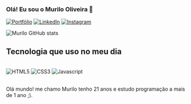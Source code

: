
### Olá! Eu sou o Murilo Oliveira 👋

[![Portfólio](https://img.shields.io/website?label=devmurilooliveira.com&style=for-the-badge&url=https://devmurilooliveira.github.io/portf-lio/)](https://devmurilooliveira.github.io/portf-lio/)
[![LinkedIn](https://img.shields.io/badge/LinkedIn-0077B5?style=for-the-badge&logo=linkedin&logoColor=white)](https://www.linkedin.com/in/murilo-oliveira-28ab52248/)
[![Instagram](https://img.shields.io/badge/Instagram-E4405F?style=for-the-badge&logo=instagram&logoColor=white)](https://www.instagram.com/murilo__15/)

![Murilo GitHub stats](https://github-readme-stats.vercel.app/api?username=devMuriloOliveira&show_icons=true&theme=tokyonight)

## Tecnologia  que uso no meu dia

<div style="display: inline_block"><br/>
  <img aling="center" alt="HTML5" src="https://img.shields.io/badge/HTML5-E34F26?style=for-the-badge&logo=html5&logoColor=white">
  <img aling="center" alt="CSS3" src="https://img.shields.io/badge/CSS3-1572B6?style=for-the-badge&logo=css3&logoColor=white">
  <img aling="center" alt="Javascript" src="https://img.shields.io/badge/JavaScript-F7DF1E?style=for-the-badge&logo=javascript&logoColor=black">
</div><br/>

Olá mundo! me chamo Murilo tenho 21 anos e estudo programação a mais de 1 ano ;).
